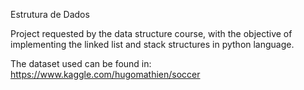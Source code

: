 Estrutura de Dados

Project requested by the data structure course, with the objective of implementing the linked list and stack structures in python language.

The dataset used can be found in: https://www.kaggle.com/hugomathien/soccer